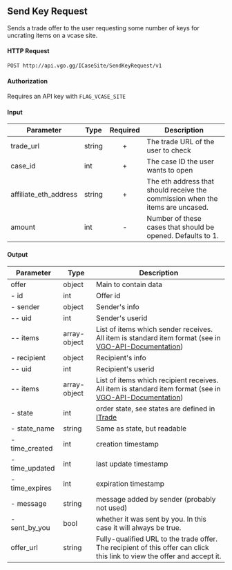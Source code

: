 ## Send Key Request

Sends a trade offer to the user requesting some number of keys for uncrating items on a vcase site.

#### HTTP Request

`POST http://api.vgo.gg/ICaseSite/SendKeyRequest/v1`

#### Authorization

Requires an API key with `FLAG_VCASE_SITE`

#### Input

Parameter | Type | Required   | Description
--------- | -----| :--------: | -----------
trade_url | string | + | The trade URL of the user to check
case_id   | int  | + | The case ID the user wants to open
affiliate_eth_address | string | + | The eth address that should receive the commission when the items are uncased.
amount    | int  | - | Number of these cases that should be opened.  Defaults to 1.
    
#### Output

Parameter | Type | Description
--------- | -----| -------- 
offer     | object    | Main to contain data
 - id     | int | Offer id
 - sender | object | Sender's info
 -- uid | int | Sender's userid
 -- items | array-object | List of items which sender receives. All item is standard item format (see in [VGO-API-Documentation](VGO-API-Documentation))
 - recipient | object | Recipient's info
 -- uid | int | Recipient's userid
 -- items | array-object | List of items which recipient receives. All item is standard item format (see in [VGO-API-Documentation](VGO-API-Documentation))
 - state | int | order state, see states are defined in [ITrade](Itrade)
 - state_name | string | Same as state, but readable
 - time_created | int | creation timestamp
 - time_updated | int | last update timestamp
 - time_expires | int | expiration timestamp
 - message | string | message added by sender (probably not used)
 - sent_by_you | bool | whether it was sent by you.  In this case it will always be true.
offer_url | string | Fully-qualified URL to the trade offer. The recipient of this offer can click this link to view the offer and accept it.


